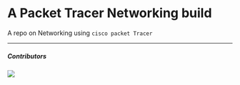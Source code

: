 # A Packet Tracer Networking build

A repo on Networking using `cisco packet Tracer`

---

##### Contributors

<a href="https://github.com/punicornX/Networking-pt/graphs/contributors">
  <img src="https://contrib.rocks/image?repo=punicornX/Networking-pt" />
</a>
